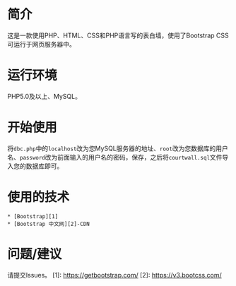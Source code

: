 # 简介
  这是一款使用PHP、HTML、CSS和PHP语言写的表白墙，使用了Bootstrap CSS可运行于网页服务器中。
# 运行环境
  PHP5.0及以上、MySQL。
# 开始使用
  将`dbc.php`中的`localhost`改为您MySQL服务器的地址、`root`改为您数据库的用户名、`password`改为前面输入的用户名的密码，保存，之后将`courtwall.sql`文件导入您的数据库即可。
# 使用的技术
	* [Bootstrap][1]
	* [Bootstrap 中文网][2]-CDN
# 问题/建议
  请提交Issues。
[1]: https://getbootstrap.com/
[2]: https://v3.bootcss.com/